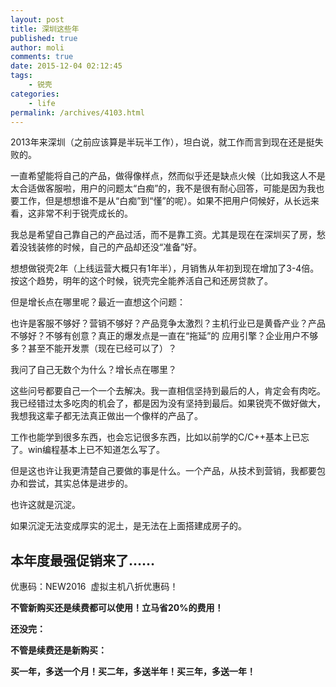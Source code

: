 ```yaml
---
layout: post
title: 深圳这些年
published: true
author: moli
comments: true
date: 2015-12-04 02:12:45
tags:
    - 锐壳
categories:
    - life
permalink: /archives/4103.html
---
```

2013年来深圳（之前应该算是半玩半工作），坦白说，就工作而言到现在还是挺失败的。

一直希望能将自己的产品，做得像样点，然而似乎还是缺点火候（比如我这人不是太合适做客服啦，用户的问题太“白痴”的，我不是很有耐心回答，可能是因为我也要工作，但是想想谁不是从“白痴”到“懂”的呢）。如果不把用户伺候好，从长远来看，这非常不利于锐壳成长的。

我总是希望自己靠自己的产品过活，而不是靠工资。尤其是现在在深圳买了房，愁着没钱装修的时候，自己的产品却还没“准备”好。

想想做锐壳2年（上线运营大概只有1年半），月销售从年初到现在增加了3-4倍。按这个趋势，明年的这个时候，锐壳完全能养活自己和还房贷款了。

但是增长点在哪里呢？最近一直想这个问题：

也许是客服不够好？营销不够好？产品竞争太激烈？主机行业已是黄昏产业？产品不够好？不够有创意？真正的爆发点是一直在“拖延”的 应用引擎？企业用户不够多？甚至不能开发票（现在已经可以了）？

我问了自己无数个为什么？增长点在哪里？

这些问号都要自己一个一个去解决。我一直相信坚持到最后的人，肯定会有肉吃。我已经错过太多吃肉的机会了，都是因为没有坚持到最后。如果锐壳不做好做大，我想我这辈子都无法真正做出一个像样的产品了。

工作也能学到很多东西，也会忘记很多东西，比如以前学的C/C++基本上已忘了。win编程基本上已不知道怎么写了。

但是这也许让我更清楚自己要做的事是什么。一个产品，从技术到营销，我都要包办和尝试，其实总体是进步的。

也许这就是沉淀。

如果沉淀无法变成厚实的泥土，是无法在上面搭建成房子的。

## 本年度最强促销来了……

优惠码：NEW2016  虚拟主机八折优惠码！

**不管新购买还是续费都可以使用！立马省20%的费用！**

**还没完：**

**不管是续费还是新购买：**

**买一年，多送一个月！买二年，多送半年！买三年，多送一年！**
